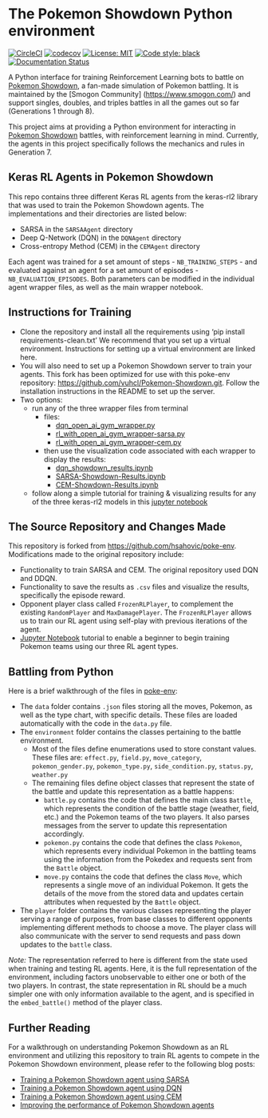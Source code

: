 # The Pokemon Showdown Python environment

[![CircleCI](https://circleci.com/gh/hsahovic/poke-env.svg?style=svg)](https://circleci.com/gh/hsahovic/poke-env)
[![codecov](https://codecov.io/gh/hsahovic/poke-env/branch/master/graph/badge.svg)](https://codecov.io/gh/hsahovic/poke-env)
[![License: MIT](https://img.shields.io/badge/License-MIT-yellow.svg)](https://opensource.org/licenses/MIT)
<a href="https://github.com/ambv/black"><img alt="Code style: black" src="https://img.shields.io/badge/code%20style-black-000000.svg"></a>
[![Documentation Status](https://readthedocs.org/projects/poke-env/badge/?version=latest)](https://poke-env.readthedocs.io/en/latest/?badge=latest)

A Python interface for training Reinforcement Learning bots to battle on [Pokemon Showdown](https://pokemonshowdown.com/), a fan-made simulation of Pokemon battling. It is maintained by the [Smogon Community] (https://www.smogon.com/) and support singles, doubles, and triples battles in all the games out so far (Generations 1 through 8).

This project aims at providing a Python environment for interacting in [Pokemon Showdown](https://pokemonshowdown.com/) battles, with reinforcement learning in mind. Currently, the agents in this project specifically follows the mechanics and rules in Generation 7.

## Keras RL Agents in Pokemon Showdown

This repo contains three different Keras RL agents from the keras-rl2 library that was used to train the Pokemon Showdown agents. The implementations and their directories are listed below:

+ SARSA in the `SARSAAgent` directory
+ Deep Q-Network (DQN) in the `DQNAgent` directory
+ Cross-entropy Method (CEM) in the `CEMAgent` directory

Each agent was trained for a set amount of steps - `NB_TRAINING_STEPS` - and evaluated against an agent for a set amount of episodes - `NB_EVALUATION_EPISODES`. Both parameters can be modified in the individual agent wrapper files, as well as the main wrapper notebook.

## Instructions for Training

+ Clone the repository and install all the requirements using ‘pip install requirements-clean.txt’ We recommend that you set up a virtual environment. Instructions for setting up a virtual environment are linked here.
+ You will also need to set up a Pokemon Showdown server to train your agents. This fork has been optimized for use with this poke-env repository: https://github.com/vuhcl/Pokemon-Showdown.git. Follow the installation instructions in the README to set up the server.
+ Two options:
  + run any of the three wrapper files from terminal
    + files:
      + [dqn_open_ai_gym_wrapper.py](https://github.com/nicolenair/poke-env/blob/master/src/DQNAgent/dqn_open_ai_gym_wrapper.py)
      + [rl_with_open_ai_gym_wrapper-sarsa.py](https://github.com/nicolenair/poke-env/blob/master/src/SARSAAgent/rl_with_open_ai_gym_wrapper-sarsa.py)
      + [rl_with_open_ai_gym_wrapper-cem.py](https://github.com/nicolenair/poke-env/blob/master/src/CEMAgent/rl_with_open_ai_gym_wrapper-cem.py)
    + then use the visualization code associated with each wrapper to display the results:
      + [dqn_showdown_results.ipynb](https://github.com/nicolenair/poke-env/blob/master/src/DQNAgent/dqn_showdown_results.ipynb)
      + [SARSA-Showdown-Results.ipynb](https://github.com/nicolenair/poke-env/blob/master/src/SARSAAgent/SARSA-Showdown-Results.ipynb)
      + [CEM-Showdown-Results.ipynb](https://github.com/nicolenair/poke-env/blob/master/src/CEMAgent/CEM-Showdown-Results.ipynb)
  + follow along a simple tutorial for training & visualizing results for any of the three keras-rl2 models in this [jupyter notebook](https://github.com/nicolenair/poke-env/blob/master/src/rl_with_open_ai_gym_wrapper.ipynb)

## The Source Repository and Changes Made

This repository is forked from https://github.com/hsahovic/poke-env. Modifications made to the original repository include:

+ Functionality to train SARSA and CEM. The original repository used DQN and DDQN.
+ Functionality to save the results as `.csv` files and visualize the results, specifically the episode reward.
+ Opponent player class called `FrozenRLPlayer`, to complement the existing `RandomPlayer` and `MaxDamagePlayer`. The `FrozenRLPlayer` allows us to train our RL agent using self-play with previous iterations of the agent.
+ [Jupyter Notebook](https://github.com/nicolenair/poke-env/blob/master/src/rl_with_open_ai_gym_wrapper.ipynb) tutorial to enable a beginner to begin training Pokemon teams using our three RL agent types.

## Battling from Python

Here is a brief walkthrough of the files in [poke-env](https://github.com/nicolenair/poke-env/tree/master/src/poke_env):

+ The `data` folder contains `.json` files storing all the moves, Pokemon, as well as the type chart, with specific details. These files are loaded automatically with the code in the `data.py` file.
+ The `environment` folder contains the classes pertaining to the battle environment.
    + Most of the files define enumerations used to store constant values. These files are: `effect.py`, `field.py`, `move_category`, `pokemon_gender.py`, `pokemon_type.py`, `side_condition.py`, `status.py`, `weather.py`
    + The remaining files define object classes that represent the state of the battle and update this representation as a battle happens:
      + `battle.py` contains the code that defines the main class `Battle`, which represents the condition of the battle stage (weather, field, etc.) and the Pokemon teams of the two players. It also parses messages from the server to update this representation accordingly.
      + `pokemon.py` contains the code that defines the class `Pokemon`, which represents every individual Pokemon in the battling teams using the information from the Pokedex and requests sent from the `Battle` object.
      + `move.py` contains the code that defines the class `Move`, which represents a single move of an individual Pokemon. It gets the details of the move from the stored data and updates certain attributes when requested by the `Battle` object.
+ The `player` folder contains the various classes representing the player serving a range of purposes, from base classes to different opponents implementing different methods to choose a move. The player class will also communicate with the server to send requests and pass down updates to the `battle` class.

_Note:_ The representation referred to here is different from the state used when training and testing RL agents. Here, it is the full representation of the environment, including factors unobservable to either one or both of the two players. In contrast, the state representation in RL should be a much simpler one with only information available to the agent, and is specified in the `embed_battle()` method of the player class.

## Further Reading

For a walkthrough on understanding Pokemon Showdown as an RL environment and utilizing this repository to train RL agents to compete in the Pokemon Showdown environment, please refer to the following blog posts:

+ [Training a Pokemon Showdown agent using SARSA](https://medium.com/@vuhuychule/training-a-pok%C3%A9mon-battler-with-sarsa-algorithm-8ddee2c7732a)
+ [Training a Pokemon Showdown agent using DQN](https://medium.com/@hueyninglok/dqn-agent-for-pokemon-showdown-98169ccb50a3)
+ [Training a Pokemon Showdown agent using CEM](https://medium.com/@nicarina98/cross-entropy-method-for-training-a-pokemon-823d3590ae07)
+ [Improving the performance of Pokemon Showdown agents](https://medium.com/@vuhuychule/improving-the-performance-of-your-rl-model-without-learning-more-rl-253c1448182d)
